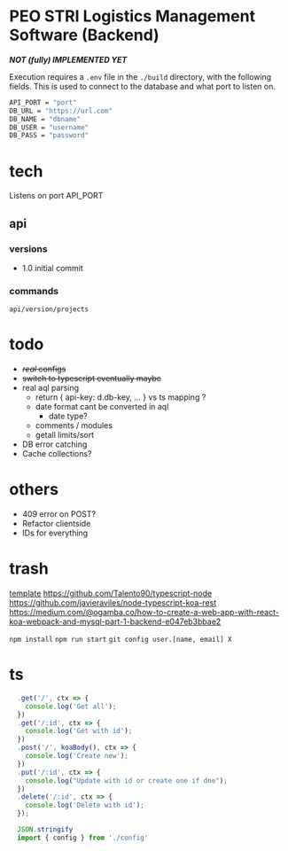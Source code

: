 # PEO STRI Logistics Management Software (Backend)

***NOT (fully) IMPLEMENTED YET***

Execution requires a ```.env``` file in the ```./build``` directory, with the following fields. This is used to connect to the database and what port to listen on.

```bash
API_PORT = "port"
DB_URL = "https://url.com"
DB_NAME = "dbname"
DB_USER = "username"
DB_PASS = "password"
```

# tech

Listens on port API_PORT

## api

### versions

- 1.0
  initial commit

### commands

```api/version/projects```
  

# todo

- ~~*real* configs~~
- ~~switch to typescript eventually maybe~~
- real aql parsing
  - return { api-key: d.db-key, ... } vs ts mapping ?
  - date format cant be converted in aql
    - date type?
  - comments / modules
  - getall limits/sort
- DB error catching
- Cache collections?

# others

- 409 error on POST?
- Refactor clientside
- IDs for everything

# trash

[template](https://github.com/tonyghiani/koa-template)
https://github.com/Talento90/typescript-node
https://github.com/javieraviles/node-typescript-koa-rest
https://medium.com/@ogamba.co/how-to-create-a-web-app-with-react-koa-webpack-and-mysql-part-1-backend-e047eb3bbae2

```npm install```
```npm run start```
```git config user.[name, email] X```

# ts
```typescript
  .get('/', ctx => {
    console.log('Get all');
  })
  .get('/:id', ctx => {
    console.log('Get with id');
  })
  .post('/', koaBody(), ctx => {
    console.log('Create new');
  })
  .put('/:id', ctx => {
    console.log("Update with id or create one if dne");
  })
  .delete('/:id', ctx => {
    console.log('Delete with id');
  });

  JSON.stringify
  import { config } from './config'
```
